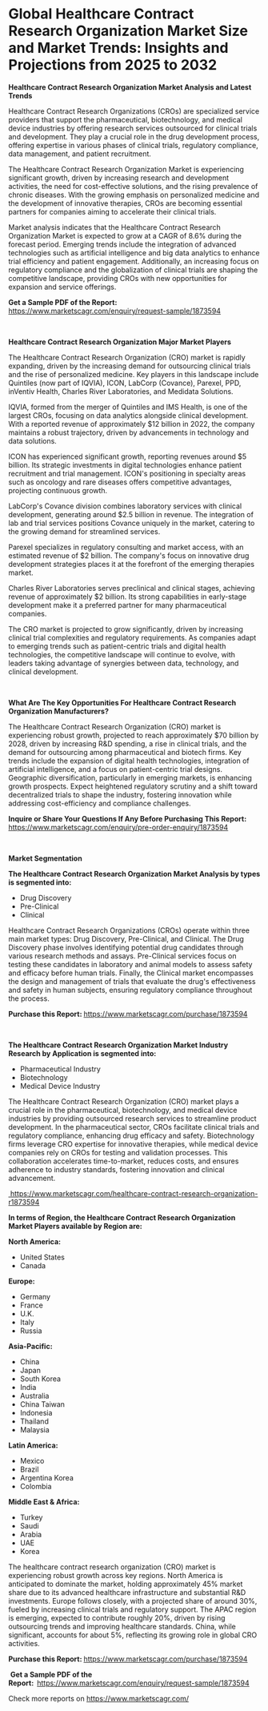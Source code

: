 <p><h1>Global Healthcare Contract Research Organization Market Size and Market Trends: Insights and Projections from 2025 to 2032</h1></p><p><strong>Healthcare Contract Research Organization Market Analysis and Latest Trends</strong></p>
<p><p>Healthcare Contract Research Organizations (CROs) are specialized service providers that support the pharmaceutical, biotechnology, and medical device industries by offering research services outsourced for clinical trials and development. They play a crucial role in the drug development process, offering expertise in various phases of clinical trials, regulatory compliance, data management, and patient recruitment.</p><p>The Healthcare Contract Research Organization Market is experiencing significant growth, driven by increasing research and development activities, the need for cost-effective solutions, and the rising prevalence of chronic diseases. With the growing emphasis on personalized medicine and the development of innovative therapies, CROs are becoming essential partners for companies aiming to accelerate their clinical trials. </p><p>Market analysis indicates that the Healthcare Contract Research Organization Market is expected to grow at a CAGR of 8.6% during the forecast period. Emerging trends include the integration of advanced technologies such as artificial intelligence and big data analytics to enhance trial efficiency and patient engagement. Additionally, an increasing focus on regulatory compliance and the globalization of clinical trials are shaping the competitive landscape, providing CROs with new opportunities for expansion and service offerings.</p></p>
<p><strong>Get a Sample PDF of the Report:&nbsp;</strong> <a href="https://www.marketscagr.com/enquiry/request-sample/1873594?utm_campaign=3442&utm_medium=2&utm_source=Github&utm_content=ia&utm_term=31032025&utm_id=healthcare-contract-research-organization">https://www.marketscagr.com/enquiry/request-sample/1873594</a></p>
<p>&nbsp;</p>
<p><strong>Healthcare Contract Research Organization Major Market Players</strong></p>
<p><p>The Healthcare Contract Research Organization (CRO) market is rapidly expanding, driven by the increasing demand for outsourcing clinical trials and the rise of personalized medicine. Key players in this landscape include Quintiles (now part of IQVIA), ICON, LabCorp (Covance), Parexel, PPD, inVentiv Health, Charles River Laboratories, and Medidata Solutions.</p><p>IQVIA, formed from the merger of Quintiles and IMS Health, is one of the largest CROs, focusing on data analytics alongside clinical development. With a reported revenue of approximately $12 billion in 2022, the company maintains a robust trajectory, driven by advancements in technology and data solutions.</p><p>ICON has experienced significant growth, reporting revenues around $5 billion. Its strategic investments in digital technologies enhance patient recruitment and trial management. ICON's positioning in specialty areas such as oncology and rare diseases offers competitive advantages, projecting continuous growth.</p><p>LabCorp's Covance division combines laboratory services with clinical development, generating around $2.5 billion in revenue. The integration of lab and trial services positions Covance uniquely in the market, catering to the growing demand for streamlined services. </p><p>Parexel specializes in regulatory consulting and market access, with an estimated revenue of $2 billion. The company's focus on innovative drug development strategies places it at the forefront of the emerging therapies market.</p><p>Charles River Laboratories serves preclinical and clinical stages, achieving revenue of approximately $2 billion. Its strong capabilities in early-stage development make it a preferred partner for many pharmaceutical companies.</p><p>The CRO market is projected to grow significantly, driven by increasing clinical trial complexities and regulatory requirements. As companies adapt to emerging trends such as patient-centric trials and digital health technologies, the competitive landscape will continue to evolve, with leaders taking advantage of synergies between data, technology, and clinical development.</p></p>
<p>&nbsp;</p>
<p><strong>What Are The Key Opportunities For Healthcare Contract Research Organization Manufacturers?</strong></p>
<p><p>The Healthcare Contract Research Organization (CRO) market is experiencing robust growth, projected to reach approximately $70 billion by 2028, driven by increasing R&D spending, a rise in clinical trials, and the demand for outsourcing among pharmaceutical and biotech firms. Key trends include the expansion of digital health technologies, integration of artificial intelligence, and a focus on patient-centric trial designs. Geographic diversification, particularly in emerging markets, is enhancing growth prospects. Expect heightened regulatory scrutiny and a shift toward decentralized trials to shape the industry, fostering innovation while addressing cost-efficiency and compliance challenges.</p></p>
<p><strong>Inquire or Share Your Questions If Any Before Purchasing This Report:</strong> <a href="https://www.marketscagr.com/enquiry/pre-order-enquiry/1873594?utm_campaign=3442&utm_medium=2&utm_source=Github&utm_content=ia&utm_term=31032025&utm_id=healthcare-contract-research-organization">https://www.marketscagr.com/enquiry/pre-order-enquiry/1873594</a></p>
<p>&nbsp;</p>
<p><strong>Market Segmentation</strong></p>
<p><strong>The Healthcare Contract Research Organization Market Analysis by types is segmented into:</strong></p>
<p><ul><li>Drug Discovery</li><li>Pre-Clinical</li><li>Clinical</li></ul></p>
<p><p>Healthcare Contract Research Organizations (CROs) operate within three main market types: Drug Discovery, Pre-Clinical, and Clinical. The Drug Discovery phase involves identifying potential drug candidates through various research methods and assays. Pre-Clinical services focus on testing these candidates in laboratory and animal models to assess safety and efficacy before human trials. Finally, the Clinical market encompasses the design and management of trials that evaluate the drug's effectiveness and safety in human subjects, ensuring regulatory compliance throughout the process.</p></p>
<p><strong>Purchase this Report:&nbsp;</strong><a href="https://www.marketscagr.com/purchase/1873594?utm_campaign=3442&utm_medium=2&utm_source=Github&utm_content=ia&utm_term=31032025&utm_id=healthcare-contract-research-organization">https://www.marketscagr.com/purchase/1873594</a></p>
<p>&nbsp;</p>
<p><strong>The Healthcare Contract Research Organization Market Industry Research by Application is segmented into:</strong></p>
<p><ul><li>Pharmaceutical Industry</li><li>Biotechnology</li><li>Medical Device Industry</li></ul></p>
<p><p>The Healthcare Contract Research Organization (CRO) market plays a crucial role in the pharmaceutical, biotechnology, and medical device industries by providing outsourced research services to streamline product development. In the pharmaceutical sector, CROs facilitate clinical trials and regulatory compliance, enhancing drug efficacy and safety. Biotechnology firms leverage CRO expertise for innovative therapies, while medical device companies rely on CROs for testing and validation processes. This collaboration accelerates time-to-market, reduces costs, and ensures adherence to industry standards, fostering innovation and clinical advancement.</p></p>
<p><a href="https://www.marketscagr.com/healthcare-contract-research-organization-r1873594?utm_campaign=3442&utm_medium=2&utm_source=Github&utm_content=ia&utm_term=31032025&utm_id=healthcare-contract-research-organization">&nbsp;https://www.marketscagr.com/healthcare-contract-research-organization-r1873594</a></p>
<p><strong>In terms of Region, the Healthcare Contract Research Organization Market Players available by Region are:</strong></p>
<p>
    <p> <strong> North America: </strong>
        <ul>
            <li>United States</li>
            <li>Canada</li>
        </ul>
        </p> 
    <p> <strong> Europe: </strong>
        <ul>
            <li>Germany</li>
            <li>France</li>
            <li>U.K.</li>
            <li>Italy</li>
            <li>Russia</li>
        </ul>
        </p> 
    <p> <strong> Asia-Pacific: </strong>
        <ul>
            <li>China</li>
            <li>Japan</li>
            <li>South Korea</li>
            <li>India</li>
            <li>Australia</li>
            <li>China Taiwan</li>
            <li>Indonesia</li>
            <li>Thailand</li>
            <li>Malaysia</li>
        </ul>
        </p> 
    <p> <strong> Latin America: </strong>
        <ul>
            <li>Mexico</li>
            <li>Brazil</li>
            <li>Argentina Korea</li>
            <li>Colombia</li>
        </ul>
        </p> 
    <p> <strong> Middle East & Africa: </strong>
        <ul>
            <li>Turkey</li>
            <li>Saudi</li>
            <li>Arabia</li>
            <li>UAE</li>
            <li>Korea</li>
        </ul>
    </p>
    </p>
<p><p>The healthcare contract research organization (CRO) market is experiencing robust growth across key regions. North America is anticipated to dominate the market, holding approximately 45% market share due to its advanced healthcare infrastructure and substantial R&D investments. Europe follows closely, with a projected share of around 30%, fueled by increasing clinical trials and regulatory support. The APAC region is emerging, expected to contribute roughly 20%, driven by rising outsourcing trends and improving healthcare standards. China, while significant, accounts for about 5%, reflecting its growing role in global CRO activities.</p></p>
<p><strong>Purchase this Report: </strong><a href="https://www.marketscagr.com/purchase/1873594?utm_campaign=3442&utm_medium=2&utm_source=Github&utm_content=ia&utm_term=31032025&utm_id=healthcare-contract-research-organization">https://www.marketscagr.com/purchase/1873594</a></p>
<p>&nbsp;<strong>Get a Sample PDF of the Report:&nbsp;&nbsp;</strong><a href="https://www.marketscagr.com/enquiry/request-sample/1873594?utm_campaign=3442&utm_medium=2&utm_source=Github&utm_content=ia&utm_term=31032025&utm_id=healthcare-contract-research-organization">https://www.marketscagr.com/enquiry/request-sample/1873594</a></p>
<p><strong></strong></p>
<p>Check more reports on <a href="https://www.marketscagr.com/?utm_campaign=3442&utm_medium=2&utm_source=Github&utm_content=ia&utm_term=31032025&utm_id=healthcare-contract-research-organization">https://www.marketscagr.com/</a></p>